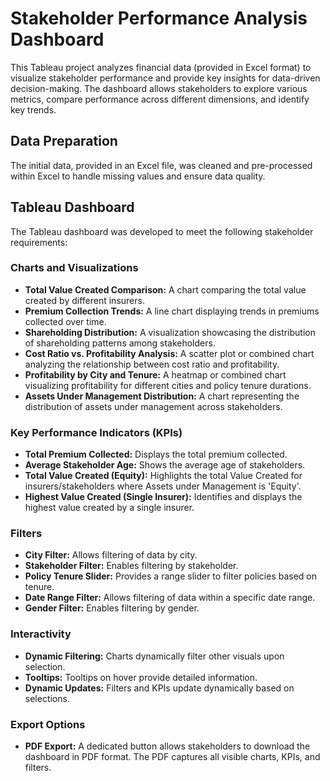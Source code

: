 # Stakeholder Performance Analysis Dashboard

This Tableau project analyzes financial data (provided in Excel format) to visualize stakeholder performance and provide key insights for data-driven decision-making.  The dashboard allows stakeholders to explore various metrics, compare performance across different dimensions, and identify key trends.

## Data Preparation

The initial data, provided in an Excel file, was cleaned and pre-processed within Excel to handle missing values and ensure data quality.

## Tableau Dashboard

The Tableau dashboard was developed to meet the following stakeholder requirements:

### Charts and Visualizations

*   **Total Value Created Comparison:** A chart comparing the total value created by different insurers.
*   **Premium Collection Trends:** A line chart displaying trends in premiums collected over time.
*   **Shareholding Distribution:** A visualization showcasing the distribution of shareholding patterns among stakeholders.
*   **Cost Ratio vs. Profitability Analysis:** A scatter plot or combined chart analyzing the relationship between cost ratio and profitability.
*   **Profitability by City and Tenure:** A heatmap or combined chart visualizing profitability for different cities and policy tenure durations.
*   **Assets Under Management Distribution:** A chart representing the distribution of assets under management across stakeholders.

### Key Performance Indicators (KPIs)

*   **Total Premium Collected:** Displays the total premium collected.
*   **Average Stakeholder Age:** Shows the average age of stakeholders.
*   **Total Value Created (Equity):** Highlights the total Value Created for insurers/stakeholders where Assets under Management is 'Equity'.
*   **Highest Value Created (Single Insurer):** Identifies and displays the highest value created by a single insurer.

### Filters

*   **City Filter:** Allows filtering of data by city.
*   **Stakeholder Filter:** Enables filtering by stakeholder.
*   **Policy Tenure Slider:** Provides a range slider to filter policies based on tenure.
*   **Date Range Filter:** Allows filtering of data within a specific date range.
*   **Gender Filter:** Enables filtering by gender.

### Interactivity

*   **Dynamic Filtering:** Charts dynamically filter other visuals upon selection.
*   **Tooltips:** Tooltips on hover provide detailed information.
*   **Dynamic Updates:** Filters and KPIs update dynamically based on selections.

### Export Options

*   **PDF Export:** A dedicated button allows stakeholders to download the dashboard in PDF format.  The PDF captures all visible charts, KPIs, and filters.
